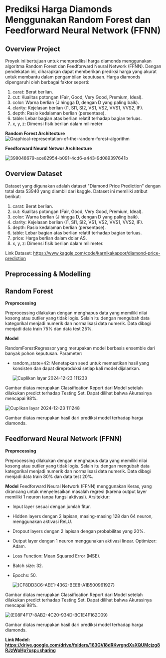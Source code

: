 # Prediksi Harga Diamonds Menggunakan Random Forest dan Feedforward Neural Network (FFNN)
## Overview Project
Proyek ini bertujuan untuk memprediksi harga diamonds menggunakan algoritma Random Forest dan Feedforward Neural Network (FFNN). Dengan pendekatan ini, diharapkan dapat memberikan prediksi harga yang akurat untuk membantu dalam pengambilan keputusan. Harga diamonds dipengaruhi oleh berbagai faktor seperti:
1. carat: Berat berlian.
2. cut: Kualitas potongan (Fair, Good, Very Good, Premium, Ideal).
3. color: Warna berlian (J hingga D, dengan D yang paling baik).
4. clarity: Kejelasan berlian (I1, SI1, SI2, VS1, VS2, VVS1, VVS2, IF).
5. depth: Rasio kedalaman berlian (persentase).
6. table: Lebar bagian atas berlian relatif terhadap bagian terluas.
7. x, y, z: Dimensi fisik berlian dalam milimeter

**Random Forest Architecture**
![Graphical-representation-of-the-random-forest-algorithm](https://github.com/user-attachments/assets/616b8f68-a49b-4092-924a-609dfeebc806)

**Feedforward Neural Networ Architecture**

![398048679-ace82954-b091-4cd6-a443-9d089397641b](https://github.com/user-attachments/assets/7bc8e33c-39eb-49c4-99cf-5cd55fded4f4)

## Overview Dataset
Dataset yang digunakan adalah dataset "Diamond Price Prediction" dengan total data 53940 yang diambil dari kaggle. Dataset ini memiliki atribut berikut:
1. carat: Berat berlian.
2. cut: Kualitas potongan (Fair, Good, Very Good, Premium, Ideal).
3. color: Warna berlian (J hingga D, dengan D yang paling baik).
4. clarity: Kejelasan berlian (I1, SI1, SI2, VS1, VS2, VVS1, VVS2, IF).
5. depth: Rasio kedalaman berlian (persentase).
6. table: Lebar bagian atas berlian relatif terhadap bagian terluas.
7. price: Harga berlian dalam dolar AS.
8. x, y, z: Dimensi fisik berlian dalam milimeter.

Link Dataset: https://www.kaggle.com/code/karnikakapoor/diamond-price-prediction

## Preprocessing & Modelling
## Random Forest
**Preprocessing**

Preprocessing dilakukan dengan menghapus data yang memiliki nilai kosong atau outlier yang tidak logis. Selain itu dengan mengubah data kategorikal menjadi numerik dan normalisasi data numerik. Data dibagi menjadi data train 75% dan data test 25%.

**Model**

RandomForestRegressor yang merupakan model berbasis ensemble dari banyak pohon keputusan.
Parameter:
- random_state=42: Menetapkan seed untuk memastikan hasil yang konsisten dan dapat direproduksi setiap kali model dijalankan.

  ![Cuplikan layar 2024-12-23 111233](https://github.com/user-attachments/assets/9e8795b6-56d3-4498-b8aa-44bb753a1ebd)

Gambar diatas merupakan Classification Report dari Model setelah dilakukan predict terhadap Testing Set. Dapat dilihat bahwa Akurasinya mencapai 98%.

![Cuplikan layar 2024-12-23 111248](https://github.com/user-attachments/assets/110bccc3-640a-4ee7-95a5-dfcc51d0971a)

Gambar diatas merupakan hasil dari prediksi model terhadap harga diamonds.

## Feedforward Neural Network (FFNN)
**Preprocessing**

Preprocessing dilakukan dengan menghapus data yang memiliki nilai kosong atau outlier yang tidak logis. Selain itu dengan mengubah data kategorikal menjadi numerik dan normalisasi data numerik. Data dibagi menjadi data train 80% dan data test 20%.

**Model**
Feedforward Neural Network (FFNN) menggunakan Keras, yang dirancang untuk menyelesaikan masalah regresi (karena output layer memiliki 1 neuron tanpa fungsi aktivasi). 
Arsitektur:
- Input layer sesuai dengan jumlah fitur.
- Hidden layers dengan 2 lapisan, masing-masing 128 dan 64 neuron, menggunakan aktivasi ReLU.
- Dropout layers dengan 2 lapisan dengan probabilitas yang 20%.
- Output layer dengan 1 neuron menggunakan aktivasi linear.
Optimizer: Adam.
- Loss Function: Mean Squared Error (MSE).
- Batch size: 32.
- Epochs: 50.

  ![{CF8DD3C6-AEE1-4362-BEE8-A1B500961927}](https://github.com/user-attachments/assets/4b771b3a-005f-4b98-877c-988cb3e1c160)

Gambar diatas merupakan Classification Report dari Model setelah dilakukan predict terhadap Testing Set. Dapat dilihat bahwa Akurasinya mencapai 98%.

  ![{E08F4F17-8AB2-4C20-934D-BC1E4F162D09}](https://github.com/user-attachments/assets/3d2641f6-4578-42a1-8c89-42173af9979a)

Gambar diatas merupakan hasil dari prediksi model terhadap harga diamonds.

**Link Model: https://drive.google.com/drive/folders/163GVI8dRKvrgndXsXQUMcjzg8RJzWpHp?usp=sharing**
